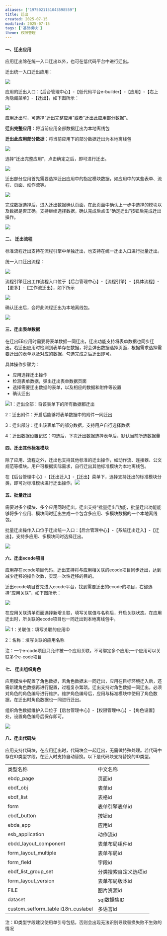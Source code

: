 ```yaml
---
aliases: ["1975021151043598559"]
title: 迁出
created: 2025-07-15
modified: 2025-07-15
tags: ['基础模块']
theme: 权限管理
---
```


#### **一、迁出应用**

应用迁出除在统一入口迁出以外，也可在低代码平台中进行迁出。

迁出统一入口迁出应用：

![](c70f566e05ed7e331729172b787540bb.jpg)

应用的迁出入口：【后台管理中心】-【低代码平台e-builder】-【应用】-【右上角隐藏菜单】-【迁出】，如下图所示：

![](8c0b109dfaf6da0d4b4db2ae0c89b4e3.jpg)

应用迁出时，可选择“迁出完整应用”或者“迁出此应用部分数据”。

**迁出完整应用**：将当前应用全部数据迁出为本地离线包

**迁出此应用部分数据**：将当前应用下的部分数据迁出为本地离线包

![](6c05b1aa26bd70d9980bb5d452ea3c1a.jpg)

选择“迁出完整应用”，点击确定之后，即可进行迁出。

![](0c5610cce42c26be02460bec9acb63e9.jpg)

迁出部分应用首先需要选择迁出应用中的指定模块数据，如应用中的某些表单、流程、页面、动作流等。

![](370d6a640de3dce6ec0415393e2bf313.jpg)

完成数据选择后，进入迁出数据确认页面，在此页面中确认上一步中选择的模块以及数据是否正确。支持继续选择数据，确认完成后点击“确定迁出”按钮后完成迁出操作。

![](04468d37a728cc76102f916f90859f50.jpg)

#### **二、 迁出流程**

####

标准流程迁出支持在流程引擎中单独迁出，也支持在统一迁出入口进行批量迁出。

统一入口迁出流程：

![](d5320a1e37d22caf82c17ca492c8938c.jpg)

流程引擎迁出工作流程入口位于【后台管理中心】-【流程引擎】-【具体流程】-【更多】-【工作流迁出】，如下所示

![](b41e08b13035b680bbb3f90cbc7a4ab2.jpg)

确认迁出后，会将此流程迁出为本地离线包。

![](68ecf970f2b9bbdba2512f99764f1388.jpg)

#### **三、迁出表单数据**

在迁出EB应用时需要将表单数据一同迁出，迁出功能支持将表单数据也同步迁出。若迁出应用时检测到表单存在数据，将会弹出数据选择页面，根据需求选择需要迁出的表单以及对应的数据，勾选完成之后迁出即可。

具体操作步骤为：

- 应用选择迁出操作
- 检测表单数据，弹出迁出表单数据页面
- 选择需要迁出数据的表单，以及相应的数据和附件等设置
- 确认迁出

![](f6c7095443a8a00c762fb2604e4d7057.jpg)1：迁出全部：将该表单下的所有数据都迁出

2：迁出附件：开启后能够将表单数据中的附件一同迁出

3：迁出部分：迁出该表单下的部分数据，支持用户自行选择数据

4：迁出数据设置记忆：勾选后，下次迁出数据选择表单后，默认当前所选数据量

#### **四、迁出其他标准模块**

除了应用、流程之外，迁出也支持其他标准的迁出操作，如动作流、连接器、公文规范等模块。用户可根据实际需求，自行迁出其他标准模块为本地离线包。

在【后台管理中心】-【迁出迁入】-【迁出】菜单下，选择支持迁出的标准模块分类，即可对标准模块进行迁出操作。![](10b4dfcff1b2033b5a7642141beb3ce9.jpg)

#### **五、批量迁出**

需要对多个模块、多个应用同时迁出，迁出支持“批量迁出”功能，批量迁出功能能够将多个应用、模块同时迁出生成一个包含多应用、多模块数据的一个本地离线包。

批量迁出操作入口位于迁出统一入口：【后台管理中心】-【系统迁出迁入】-【迁出】，支持多应用、多模块同时选择迁出。

![](865507b5fabba9c9cbc68515547585aa.jpg)

#### **六、迁出ecode项目**

应用存在ecode项目代码，迁出支持将与应用相关联的ecode项目同步迁出，达到减少迁移的操作次数，实现一次性迁移的目的。

迁出ecode项目首先进入ecode平台，找到需要迁出的ecode的项目，右键选择“应用关联”，如下图所示：

![](67f1a8634bd1cd8249ca1f6fea9eb26e.jpg)

在应用关联清单页面选择新增关联，填写关联值与名称后，开启关联状态。在应用迁出时，所关联的ecode项目也一同迁出到本地离线包中。

![](7c94b99918f6bd12e72a62608353bd9a.jpg) 1：关联值：填写关联的应用ID

2：名称：填写关联的应用名称

注：一个e-code项目只允许被一个应用关联，不可绑定多个应用;一个应用可以关联多个e-code项目

#### **七、 迁出组织角色**

应用模块中配置了角色数据，若角色数据未一同迁出，应用在目标环境迁入后，还需新建角色数据再进行配置，过程复杂繁琐。迁出支持对角色数据一同迁出，必须对角色的角色编号进行维护。维护角色编号后，应用与标准模块中使用了角色数据，在迁出时角色数据也一同进行迁出。

组织角色数据维护入口位于【后台管理中心】-【权限管理中心】-【角色设置】处，设置角色编号后保存即可。

![](938fbf8498f7119cc4bd0cb6507b4897.jpg)

#### **八、迁出代码块**

应用支持代码块，在应用迁出时，代码块会一起迁出，无需做特殊处理。若代码中存在ID类型字段，在迁入时支持自动替换。以下是代码块支持替换的ID类型。

|  |  |
| --- | --- |
| 类型名称 | 中文名称 |
| ebdp\_page | 页面id |
| ebdf\_obj | 表单id |
| ebdf\_list | 表格id |
| form | 表单引擎表单id |
| ebdf\_button | 按钮id |
| ebda\_app | 应用id |
| esb\_application | 动作流id |
| ebdd\_layout\_component | 表单布局组件id |
| form\_layout\_multiple | 表单布局id |
| form\_field | 字段id |
| ebdf\_list\_group\_set | 分类搜索自定义选项id |
| form\_layout\_version | 表单布局版本id |
| FILE | 图片资源id |
| dataset | sql数据集ID |
| custom\_setform\_table i18n\_cuslabel | 多语言id |

注：ID类型字段建议使用单引号包括，否则会出现无法识别导致替换失败不生效的情况